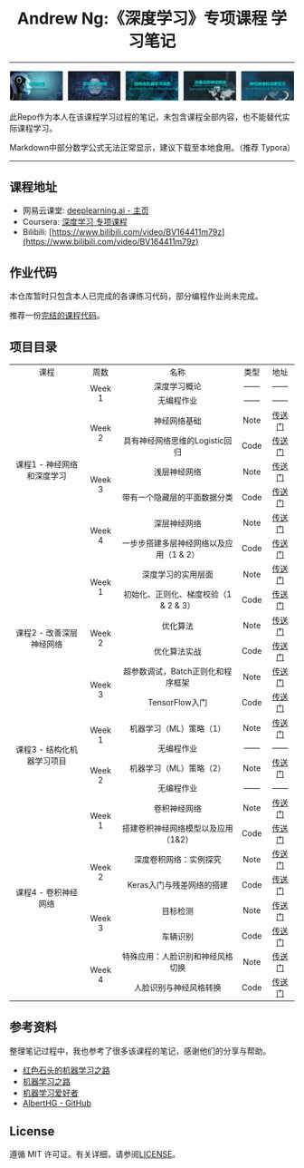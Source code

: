 <h1 align="center">Andrew Ng:《深度学习》专项课程 学习笔记</h1>

----

![Course](https://raw.githubusercontent.com/catchy666/Coursera-Deep-Learning-Andrew-Ng/main/c1-Neural%20Networks%20and%20Deep%20Learning/week2/tmp_imgs/00.png)

此Repo作为本人在该课程学习过程的笔记，未包含课程全部内容，也不能替代实际课程学习。

Markdown中部分数学公式无法正常显示，建议下载至本地食用。（推荐 Typora）

---

## 课程地址

 - 网易云课堂: [deeplearning.ai - 主页](https://study.163.com/provider/2001053000/index.htm)
 - Coursera: [深度学习 专项课程](https://www.coursera.org/specializations/deep-learning?#courses)
 - Bilibili: [https://www.bilibili.com/video/BV164411m79z](https://www.bilibili.com/video/BV164411m79z)

## 作业代码
本仓库暂时只包含本人已完成的各课练习代码，部分编程作业尚未完成。

推荐一份[完结的课程代码](https://github.com/JudasDie/deeplearning.ai)。

## 项目目录

<table align='center'>
   <tr align='center'>
      <td>课程</td>
      <td>周数</td>
      <td>名称</td>
      <td>类型</td>
      <td>地址</td>
   </tr>
   <tr align='center'>
      <td rowspan='8'>课程1 - 神经网络和深度学习</td>
      <td rowspan='2'>Week 1</td>
      <td>深度学习概论</td>
      <td>——</td>
      <td>——</td>
   </tr>
   <tr align='center'>
      <td>无编程作业</td>
      <td>——</td>
      <td>——</td>
   </tr>
   <tr align='center'>
      <td rowspan='2'>Week 2</td>
      <td>神经网络基础</td>
      <td>Note</td>
       <td><a href='https://github.com/catchy666/Coursera-Deep-Learning-Andrew-Ng/tree/main/c1-Neural%20Networks%20and%20Deep%20Learning/week2'>传送门</a></td>
   </tr>
   <tr align='center'>
      <td>具有神经网络思维的Logistic回归</td>
      <td>Code</td>
      <td><a href=''>传送门</a></td>
   </tr>
   <tr align='center'>
      <td rowspan='2'>Week 3</td>
      <td>浅层神经网络</td>
      <td>Note</td>
      <td><a href=''>传送门</a></td>
   </tr>
   <tr align='center'>
      <td>带有一个隐藏层的平面数据分类</td>
      <td>Code</td>
      <td><a href=''>传送门</a></td>
   </tr>
   <tr align='center'>
      <td rowspan='2'>Week 4</td>
      <td>深层神经网络</td>
      <td>Note</td>
      <td><a href=''>传送门</a></td>
   </tr>
   <tr align='center'>
      <td>一步步搭建多层神经网络以及应用（1 & 2）</td>
      <td>Code</td>
      <td><a href=''>传送门</a></td>
   </tr>
   <tr align='center'>
      <td rowspan='6'>课程2 - 改善深层神经网络</td>
      <td rowspan='2'>Week 1</td>
      <td>深度学习的实用层面</td>
      <td>Note</td>
      <td><a href=''>传送门</a></td>
   </tr>
   <tr align='center'>
      <td>初始化、正则化、梯度校验（1 & 2 & 3）</td>
      <td>Code</td>
      <td><a href=''>传送门</a></td>
   </tr>
   <tr align='center'>
      <td rowspan='2'>Week 2</td>
      <td>优化算法</td>
      <td>Note</td>
      <td><a href=''>传送门</a></td>
   </tr>
   <tr align='center'>
      <td>优化算法实战</td>
      <td>Code</td>
      <td><a href=''>传送门</a></td>
   </tr>
   <tr align='center'>
      <td rowspan='2'>Week 3</td>
      <td>超参数调试，Batch正则化和程序框架</td>
      <td>Note</td>
      <td><a href=''>传送门</a></td>
   </tr>
   <tr align='center'>
      <td>TensorFlow入门</td>
      <td>Code</td>
      <td><a href=''>传送门</a></td>
   </tr>
   <tr align='center'>
      <td rowspan='4'>课程3 - 结构化机器学习项目</td>
      <td rowspan='2'>Week 1</td>
      <td>机器学习（ML）策略（1）</td>
      <td>Note</td>
      <td><a href=''>传送门</a></td>
   </tr>
   <tr align='center'>
      <td>无编程作业</td>
      <td>——</td>
      <td>——</td>
   </tr>
   <tr align='center'>
      <td rowspan='2'>Week 2</td>
      <td>机器学习（ML）策略（2）</td>
      <td>Note</td>
      <td><a href=''>传送门</a></td>
   </tr>
   <tr align='center'>
      <td>无编程作业</td>
      <td>——</td>
      <td>——</td>
   </tr>
   <tr align='center'>
      <td rowspan='8'>课程4 - 卷积神经网络</td>
      <td rowspan='2'>Week 1</td>
      <td>卷积神经网络</td>
      <td>Note</td>
      <td><a href=''>传送门</a></td>
   </tr>
   <tr align='center'>
      <td>搭建卷积神经网络模型以及应用（1&2）</td>
      <td>Code</td>
      <td><a href=''>传送门</a></td>
   </tr>
   <tr align='center'>
      <td rowspan='2'>Week 2</td>
      <td>深度卷积网络：实例探究</td>
      <td>Note</td>
      <td><a href=''>传送门</a></td>
   </tr>
   <tr align='center'>
      <td>Keras入门与残差网络的搭建</td>
      <td>Code</td>
      <td><a href=''>传送门</a></td>
   </tr>
   <tr align='center'>
      <td rowspan='2'>Week 3</td>
      <td>目标检测</td>
      <td>Note</td>
      <td><a href=''>传送门</a></td>
   </tr>
   <tr align='center'>
      <td>车辆识别</td>
      <td>Code</td>
      <td><a href=''>传送门</a></td>
   </tr>
   <tr align='center'>
      <td rowspan='2'>Week 4</td>
      <td>特殊应用：人脸识别和神经风格切换</td>
      <td>Note</td>
      <td><a href=''>传送门</a></td>
   </tr>
   <tr align='center'>
      <td>人脸识别与神经风格转换</td>
      <td>Code</td>
      <td><a href=''>传送门</a></td>
   </tr>
</table>



## 参考资料

整理笔记过程中，我也参考了很多该课程的笔记，感谢他们的分享与帮助。

* [红色石头的机器学习之路](https://zhuanlan.zhihu.com/Redstone)
* [机器学习之路](https://zhuanlan.zhihu.com/koalatree)
* [机器学习爱好者](http://www.ai-start.com)
* [AlbertHG - GitHub](https://github.com/AlbertHG/Coursera-Deep-Learning-deeplearning.ai)

## License
遵循 MIT 许可证。有关详细，请参阅[LICENSE](https://github.com/catchy666/Coursera-Deep-Learning-Andrew-Ng/blob/main/LICENSE)。
